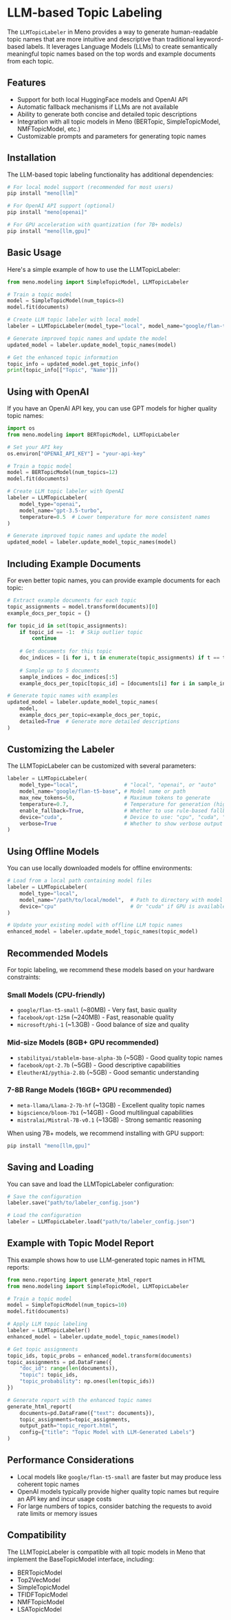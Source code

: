 # LLM-based Topic Labeling

The `LLMTopicLabeler` in Meno provides a way to generate human-readable topic names that are more intuitive and descriptive than traditional keyword-based labels. It leverages Language Models (LLMs) to create semantically meaningful topic names based on the top words and example documents from each topic.

## Features

- Support for both local HuggingFace models and OpenAI API
- Automatic fallback mechanisms if LLMs are not available
- Ability to generate both concise and detailed topic descriptions
- Integration with all topic models in Meno (BERTopic, SimpleTopicModel, NMFTopicModel, etc.)
- Customizable prompts and parameters for generating topic names

## Installation

The LLM-based topic labeling functionality has additional dependencies:

```bash
# For local model support (recommended for most users)
pip install "meno[llm]"

# For OpenAI API support (optional)
pip install "meno[openai]"

# For GPU acceleration with quantization (for 7B+ models)
pip install "meno[llm,gpu]"
```

## Basic Usage

Here's a simple example of how to use the LLMTopicLabeler:

```python
from meno.modeling import SimpleTopicModel, LLMTopicLabeler

# Train a topic model
model = SimpleTopicModel(num_topics=8)
model.fit(documents)

# Create LLM topic labeler with local model
labeler = LLMTopicLabeler(model_type="local", model_name="google/flan-t5-small")

# Generate improved topic names and update the model
updated_model = labeler.update_model_topic_names(model)

# Get the enhanced topic information
topic_info = updated_model.get_topic_info()
print(topic_info[["Topic", "Name"]])
```

## Using with OpenAI

If you have an OpenAI API key, you can use GPT models for higher quality topic names:

```python
import os
from meno.modeling import BERTopicModel, LLMTopicLabeler

# Set your API key
os.environ["OPENAI_API_KEY"] = "your-api-key"

# Train a topic model
model = BERTopicModel(num_topics=12)
model.fit(documents)

# Create LLM topic labeler with OpenAI
labeler = LLMTopicLabeler(
    model_type="openai",
    model_name="gpt-3.5-turbo",
    temperature=0.5  # Lower temperature for more consistent names
)

# Generate improved topic names and update the model
updated_model = labeler.update_model_topic_names(model)
```

## Including Example Documents

For even better topic names, you can provide example documents for each topic:

```python
# Extract example documents for each topic
topic_assignments = model.transform(documents)[0]
example_docs_per_topic = {}

for topic_id in set(topic_assignments):
    if topic_id == -1:  # Skip outlier topic
        continue
    
    # Get documents for this topic
    doc_indices = [i for i, t in enumerate(topic_assignments) if t == topic_id]
    
    # Sample up to 5 documents
    sample_indices = doc_indices[:5]
    example_docs_per_topic[topic_id] = [documents[i] for i in sample_indices]

# Generate topic names with examples
updated_model = labeler.update_model_topic_names(
    model,
    example_docs_per_topic=example_docs_per_topic,
    detailed=True  # Generate more detailed descriptions
)
```

## Customizing the Labeler

The LLMTopicLabeler can be customized with several parameters:

```python
labeler = LLMTopicLabeler(
    model_type="local",               # "local", "openai", or "auto"
    model_name="google/flan-t5-base", # Model name or path
    max_new_tokens=50,                # Maximum tokens to generate
    temperature=0.7,                  # Temperature for generation (higher = more creative)
    enable_fallback=True,             # Whether to use rule-based fallback if LLM fails
    device="cuda",                    # Device to use: "cpu", "cuda", "mps", or "auto"
    verbose=True                      # Whether to show verbose output
)
```

## Using Offline Models

You can use locally downloaded models for offline environments:

```python
# Load from a local path containing model files
labeler = LLMTopicLabeler(
    model_type="local",
    model_name="/path/to/local/model",  # Path to directory with model files
    device="cpu"                        # Or "cuda" if GPU is available
)

# Update your existing model with offline LLM topic names
enhanced_model = labeler.update_model_topic_names(topic_model)
```

## Recommended Models

For topic labeling, we recommend these models based on your hardware constraints:

### Small Models (CPU-friendly)
- `google/flan-t5-small` (~80MB) - Very fast, basic quality
- `facebook/opt-125m` (~240MB) - Fast, reasonable quality
- `microsoft/phi-1` (~1.3GB) - Good balance of size and quality

### Mid-size Models (8GB+ GPU recommended)
- `stabilityai/stablelm-base-alpha-3b` (~5GB) - Good quality topic names
- `facebook/opt-2.7b` (~5GB) - Good descriptive capabilities
- `EleutherAI/pythia-2.8b` (~5GB) - Good semantic understanding

### 7-8B Range Models (16GB+ GPU recommended)
- `meta-llama/Llama-2-7b-hf` (~13GB) - Excellent quality topic names
- `bigscience/bloom-7b1` (~14GB) - Good multilingual capabilities
- `mistralai/Mistral-7B-v0.1` (~13GB) - Strong semantic reasoning

When using 7B+ models, we recommend installing with GPU support:

```bash
pip install "meno[llm,gpu]"
```

## Saving and Loading

You can save and load the LLMTopicLabeler configuration:

```python
# Save the configuration
labeler.save("path/to/labeler_config.json")

# Load the configuration
labeler = LLMTopicLabeler.load("path/to/labeler_config.json")
```

## Example with Topic Model Report

This example shows how to use LLM-generated topic names in HTML reports:

```python
from meno.reporting import generate_html_report
from meno.modeling import SimpleTopicModel, LLMTopicLabeler

# Train a topic model
model = SimpleTopicModel(num_topics=10)
model.fit(documents)

# Apply LLM topic labeling
labeler = LLMTopicLabeler()
enhanced_model = labeler.update_model_topic_names(model)

# Get topic assignments
topic_ids, topic_probs = enhanced_model.transform(documents)
topic_assignments = pd.DataFrame({
    "doc_id": range(len(documents)),
    "topic": topic_ids,
    "topic_probability": np.ones(len(topic_ids))
})

# Generate report with the enhanced topic names
generate_html_report(
    documents=pd.DataFrame({"text": documents}),
    topic_assignments=topic_assignments,
    output_path="topic_report.html",
    config={"title": "Topic Model with LLM-Generated Labels"}
)
```

## Performance Considerations

- Local models like `google/flan-t5-small` are faster but may produce less coherent topic names
- OpenAI models typically provide higher quality topic names but require an API key and incur usage costs
- For large numbers of topics, consider batching the requests to avoid rate limits or memory issues

## Compatibility

The LLMTopicLabeler is compatible with all topic models in Meno that implement the BaseTopicModel interface, including:

- BERTopicModel
- Top2VecModel
- SimpleTopicModel
- TFIDFTopicModel
- NMFTopicModel
- LSATopicModel